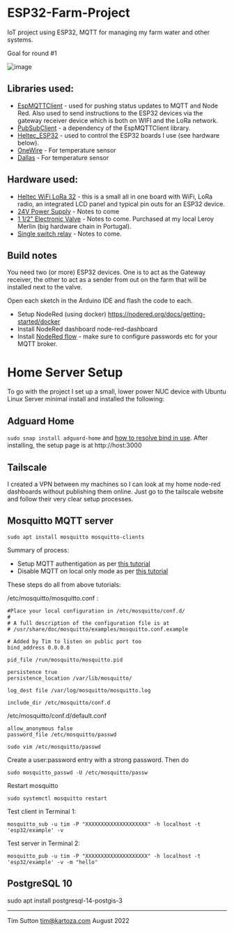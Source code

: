 # ESP32-Farm-Project

IoT project using ESP32, MQTT for managing my farm water and other systems.

Goal for round #1

![image](https://user-images.githubusercontent.com/178003/183320068-6088a241-fabf-45f2-b0a9-09ec879ad76e.png)

## Libraries used:

* [EspMQTTClient](https://github.com/plapointe6/EspMQTTClient) - used for pushing status updates to MQTT and Node Red. Also used to send instructions to the ESP32 devices via the gateway receiver device which is both on WIFI and the LoRa network.
* [PubSubClient](https://pubsubclient.knolleary.net/) - a dependency of the EspMQTTClient library.
* [Heltec_ESP32](https://github.com/HelTecAutomation/Heltec_ESP32) - used to control the ESP32 boards I use (see hardware below).
* [OneWire](https://www.pjrc.com/teensy/td_libs_OneWire.html) - For temperature sensor
* [Dallas](https://github.com/milesburton/Arduino-Temperature-Control-Library) - For temperature sensor

## Hardware used:

* [Heltec WiFi LoRa 32](https://heltec-automation-docs.readthedocs.io/en/latest/esp32/wifi_lora_32/index.html) - this is a small all in one board with WiFi, LoRa radio, an integrated LCD panel and typical pin outs for an ESP32 device. 
* [24V Power Supply]() - Notes to come
* [1 1/2" Electronic Valve]() - Notes to come. Purchased at my local Leroy Merlin (big hardware chain in Portugal).
* [Single switch relay]() - Notes to come.

## Build notes

You need two (or more) ESP32 devices. One is to act as the Gateway receiver, the other to act as a sender from out on the farm that will be installed next to the valve.

Open each sketch in the Arduino IDE and flash the code to each.


* Setup NodeRed (using docker) https://nodered.org/docs/getting-started/docker
* Install NodeRed dashboard node-red-dashboard
* Install [NodeRed flow](nodered/flows.json) - make sure to configure passwords etc for your MQTT broker.

# Home Server Setup

To go with the project I set up a small, lower power NUC device with Ubuntu Linux Server minimal install and installed the following:

## Adguard Home 

``sudo snap install adguard-home`` and [how to resolve bind in use](https://github.com/AdguardTeam/AdGuardHome/wiki/FAQ#bindinuse). After installing, the setup page is at http://host:3000

## Tailscale 

I created a VPN between my machines so I can look at my home node-red dashboards without publishing them online. Just go to the tailscale website and follow their very clear setup processes.


## Mosquitto MQTT server

```
sudo apt install mosquitto mosquitto-clients
```

Summary of process:

* Setup MQTT authentigation as per [this tutorial](https://www.vultr.com/pt/docs/install-mosquitto-mqtt-broker-on-ubuntu-20-04-server/)
* Disable MQTT on local only mode as per [this tutorial](https://techoverflow.net/2021/11/25/how-to-fix-mosquitto-mqtt-local-only-mode-and-listen-on-all-ip-addresses/)

These steps do all from above tutorials:

/etc/mosquitto/mosquitto.conf :

```
#Place your local configuration in /etc/mosquitto/conf.d/
#
# A full description of the configuration file is at
# /usr/share/doc/mosquitto/examples/mosquitto.conf.example

# Added by Tim to listen on public port too
bind_address 0.0.0.0

pid_file /run/mosquitto/mosquitto.pid

persistence true
persistence_location /var/lib/mosquitto/

log_dest file /var/log/mosquitto/mosquitto.log

include_dir /etc/mosquitto/conf.d

```

/etc/mosquitto/conf.d/default.conf


```
allow_anonymous false
password_file /etc/mosquitto/passwd
```


```
sudo vim /etc/mosquitto/passwd
```

Create a user:password entry with a strong password. Then do

```
sudo mosquitto_passwd -U /etc/mosquitto/passw
```

Restart mosquitto

```
sudo systemctl mosquitto restart
```

Test client in Terminal 1:

```
mosquitto_sub -u tim -P "XXXXXXXXXXXXXXXXXXXX" -h localhost -t 'esp32/example' -v
```

Test server in Terminal 2:

```
mosquitto_pub -u tim -P "XXXXXXXXXXXXXXXXXXXX" -h localhost -t 'esp32/example' -v -m "hello"
```



## PostgreSQL 10


sudo apt install postgresql-14-postgis-3






-----

Tim Sutton
tim@kartoza.com
August 2022
